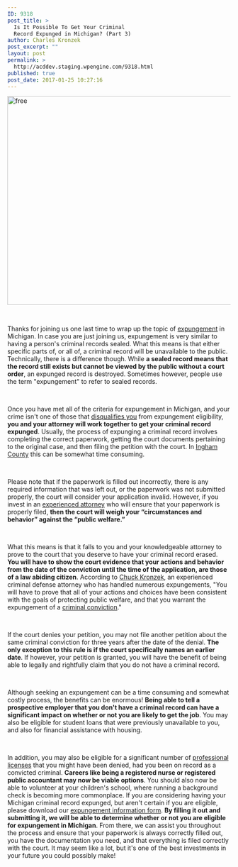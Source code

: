 ```yaml
---
ID: 9318
post_title: >
  Is It Possible To Get Your Criminal
  Record Expunged in Michigan? (Part 3)
author: Charles Kronzek
post_excerpt: ""
layout: post
permalink: >
  http://acddev.staging.wpengine.com/9318.html
published: true
post_date: 2017-01-25 10:27:16
---
```

<img class="alignnone size-full wp-image-9319" src="http://acddev.staging.wpengine.com/wp-content/uploads/2017/02/handcuffs-308898_640.png" alt="free" width="640" height="471" />

&nbsp;

<span style="font-weight: 400;">Thanks for joining us one last time to wrap up the topic of </span><a href="http://acddev.staging.wpengine.com/expungement.html"><span style="font-weight: 400;">expungement</span></a><span style="font-weight: 400;"> in Michigan. In case you are just joining us, expungement is very similar to having a person's criminal records sealed. What this means is that either specific parts of, or all of, a criminal record will be unavailable to the public. Technically, there is a difference though. While </span><b>a sealed record means that the record still exists but cannot be viewed by the public without a court order</b><span style="font-weight: 400;">, an expunged record is destroyed. Sometimes however, people use the term "expungement" to refer to sealed records.</span>

&nbsp;

<span style="font-weight: 400;">Once you have met all of the criteria for expungement in Michigan, and your crime isn't one of those that </span><a href="http://acddev.staging.wpengine.com/possible-get-criminal-record-expunged-michigan-part-1.html" target="_blank"><span style="font-weight: 400;">disqualifies you</span></a><span style="font-weight: 400;"> from expungement eligibility, </span><b>you and your attorney will work together to get your criminal record expunged</b><span style="font-weight: 400;">. Usually, the process of expunging a criminal record involves completing the correct paperwork, getting the court documents pertaining to the original case, and then filing the petition with the court. In </span><a href="http://acddev.staging.wpengine.com/ingham-county-criminal-attorney-lansing-michigan-criminal-defense-lawyer.html" target="_blank"><span style="font-weight: 400;">Ingham County</span></a><span style="font-weight: 400;"> this can be somewhat time consuming.</span>

&nbsp;

<span style="font-weight: 400;">Please note that if the paperwork is filled out incorrectly, there is any required information that was left out, or the paperwork was not submitted properly, the court will consider your application invalid. However, if you invest in an </span><a href="http://acddev.staging.wpengine.com/trial-attorneys.html" target="_blank"><span style="font-weight: 400;">experienced attorney</span></a><span style="font-weight: 400;"> who will ensure that your paperwork is properly filed, </span><b>then the court will weigh your “circumstances and behavior” against the “public welfare.”</b>

&nbsp;

<span style="font-weight: 400;">What this means is that it falls to you and your knowledgeable attorney to prove to the court that you deserve to have your criminal record erased. </span><b>You will have to show the court evidence that your actions and behavior from the date of the conviction until the time of the application, are those of a law abiding citizen</b><span style="font-weight: 400;">. According to </span><a href="http://acddev.staging.wpengine.com/trial-attorneys.html#2" target="_blank"><span style="font-weight: 400;">Chuck Kronzek</span></a><span style="font-weight: 400;">, an experienced criminal defense attorney who has handled numerous expungements, "You will have to prove that all of your actions and choices have been consistent with the goals of protecting public welfare, and that you warrant the expungement of a </span><a href="http://acddev.staging.wpengine.com/sentencing-options.html" target="_blank"><span style="font-weight: 400;">criminal conviction</span></a><span style="font-weight: 400;">." </span>

&nbsp;

<span style="font-weight: 400;">If the court denies your petition, you may not file another petition about the same criminal conviction for three years after the date of the denial. </span><b>The only exception to this rule is if the court specifically names an earlier date</b><span style="font-weight: 400;">. If however, your petition is granted, you will have the benefit of being able to legally and rightfully claim that you do not have a criminal record.</span>

&nbsp;

<span style="font-weight: 400;">Although seeking an expungement can be a time consuming and somewhat costly process, the benefits can be enormous! </span><b>Being able to tell a prospective employer that you don't have a criminal record can have a significant impact on whether or not you are likely to get the job</b><span style="font-weight: 400;">. You may also be eligible for student loans that were previously unavailable to you, and also for financial assistance with housing.</span>

&nbsp;

<span style="font-weight: 400;">In addition, you may also be eligible for a significant number of </span><a href="http://acddev.staging.wpengine.com/professional-reporting.html" target="_blank"><span style="font-weight: 400;">professional licenses</span></a><span style="font-weight: 400;"> that you might have been denied, had you been on record as a convicted criminal. </span><b>Careers like being a registered nurse or registered public accountant may now be viable options</b><span style="font-weight: 400;">. You should also now be able to volunteer at your children's school, where running a background check is becoming more commonplace.</span>
<span style="font-weight: 400;">If you are considering having your Michigan criminal record expunged, but aren't certain if you are eligible, please download our </span><a href="http://acddev.staging.wpengine.com/docs/k&amp;cexpungmentform%20(1).pdf" target="_blank"><span style="font-weight: 400;">expungement information form</span></a><span style="font-weight: 400;">. </span><b>By filling it out and submitting it, we will be able to determine whether or not you are eligible for expungement in Michigan</b><span style="font-weight: 400;">. From there, we can assist you throughout the process and ensure that your paperwork is always correctly filled out, you have the documentation you need, and that everything is filed correctly with the court. It may seem like a lot, but it's one of the best investments in your future you could possibly make!</span>

&nbsp;